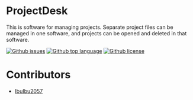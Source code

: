 # ProjectDesk

<!-- # Short Description -->

This is software for managing projects.
Separate project files can be managed in one software, and projects can be opened and deleted in that software.

<!-- # Badges -->

[![Github issues](https://img.shields.io/github/issuesIbuIbu2057/ProjectDesk)](https://github.com/IbuIbu2057/ProjectDesk/issues)
[![Github top language](https://img.shields.io/github/languages/top/IbuIbu2057/ProjectDesk)](https://github.com/IbuIbu2057/ProjectDesk/)
[![Github license](https://img.shields.io/github/license/IbuIbu2057/ProjectDesk)](https://github.com/IbuIbu2057/ProjectDesk/)

# Contributors

- [IbuIbu2057](https://github.com/IbuIbu2057)

<!-- CREATED_BY_LEADYOU_README_GENERATOR -->
